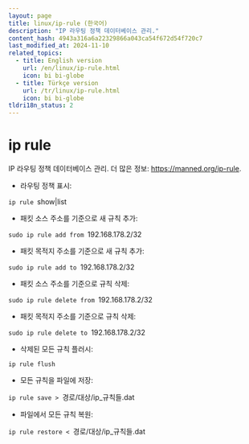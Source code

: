 ```yaml
---
layout: page
title: linux/ip-rule (한국어)
description: "IP 라우팅 정책 데이터베이스 관리."
content_hash: 4943a316a6a22329866a043ca54f672d54f720c7
last_modified_at: 2024-11-10
related_topics:
  - title: English version
    url: /en/linux/ip-rule.html
    icon: bi bi-globe
  - title: Türkçe version
    url: /tr/linux/ip-rule.html
    icon: bi bi-globe
tldri18n_status: 2
---
```

# ip rule

IP 라우팅 정책 데이터베이스 관리.
더 많은 정보: <https://manned.org/ip-rule>.

- 라우팅 정책 표시:

`ip rule `<span class="tldr-var badge badge-pill bg-dark-lm bg-white-dm text-white-lm text-dark-dm font-weight-bold">show|list</span>

- 패킷 소스 주소를 기준으로 새 규칙 추가:

`sudo ip rule add from `<span class="tldr-var badge badge-pill bg-dark-lm bg-white-dm text-white-lm text-dark-dm font-weight-bold">192.168.178.2/32</span>

- 패킷 목적지 주소를 기준으로 새 규칙 추가:

`sudo ip rule add to `<span class="tldr-var badge badge-pill bg-dark-lm bg-white-dm text-white-lm text-dark-dm font-weight-bold">192.168.178.2/32</span>

- 패킷 소스 주소를 기준으로 규칙 삭제:

`sudo ip rule delete from `<span class="tldr-var badge badge-pill bg-dark-lm bg-white-dm text-white-lm text-dark-dm font-weight-bold">192.168.178.2/32</span>

- 패킷 목적지 주소를 기준으로 규칙 삭제:

`sudo ip rule delete to `<span class="tldr-var badge badge-pill bg-dark-lm bg-white-dm text-white-lm text-dark-dm font-weight-bold">192.168.178.2/32</span>

- 삭제된 모든 규칙 플러시:

`ip rule flush`

- 모든 규칙을 파일에 저장:

`ip rule save > `<span class="tldr-var badge badge-pill bg-dark-lm bg-white-dm text-white-lm text-dark-dm font-weight-bold">경로/대상/ip_규칙들.dat</span>

- 파일에서 모든 규칙 복원:

`ip rule restore < `<span class="tldr-var badge badge-pill bg-dark-lm bg-white-dm text-white-lm text-dark-dm font-weight-bold">경로/대상/ip_규칙들.dat</span>
